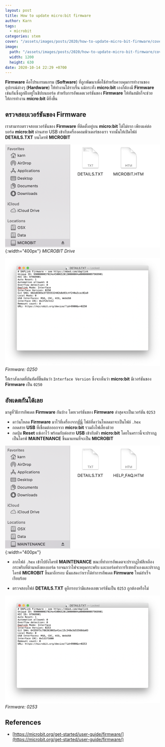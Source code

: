 ```yaml
---
layout: post
title: How to update micro:bit firmware
author: Karn
tags:
  - microbit
categories: stem
cover: "/assets/images/posts/2020/how-to-update-micro-bit-firmware/cover.png"
image:
  path: "/assets/images/posts/2020/how-to-update-micro-bit-firmware/cover.png"
  width: 1200
  height: 630
date: 2020-10-14 22:29 +0700
---
```

**Firmware** คือโปรแกรมแกรม (**Software**) ที่ถูกพัฒนาเพื่อใช้สำหรับควบคุมการทำงานของอุปกรณ์ต่างๆ (**Hardware**) ให้ทำงานได้ราบรื่น แม้กระทั่ง **micro:bit** เองก็ต้องมี **Firmware** เช่นกันซึ่งถูกฝังอยู่ในชิปบนบอร์ด สำหรับการอัพเดตเวอร์ชันของ **Firmware** ให้ทันสมัยก็จะช่วยให้การทำงาน **micro:bit** ดียิ่งขึ้น 

## ตรวจสอบเวอร์ชันของ Firmware

เราสามารถตรวจสอบเวอร์ชันของ **Firmware** ที่ติดตั้งอยู่บน **micro:bit** ได้ไม่ยาก เพียงแค่ต่อบอร์ด **micro:bit** ผ่านสาย USB เข้ากับเครื่องคอมพิวเตอร์ของเรา จากนั้นให้เปิดไฟล์ **DETAILS.TXT** บนไดรฟ์ **MICROBIT**

![MICROBIT Drive](/assets/images/posts/2020/how-to-update-micro-bit-firmware/microbit_drive.png){:width="400px"}
*MICROBIT Drive*

![DETAILS.TXT](/assets/images/posts/2020/how-to-update-micro-bit-firmware/details.png)
*Firmware: 0250*

ใ้ห้เราสังเกตที่บันทัดที่ขึ้นต้นว่า `Interface Version` ซึ่งจะเห็นว่า **micro:bit** มีเวอร์ชันของ **Firmware** เป็น `0250`

## อัพเดตกันได้เลย

มาดูที่วิธีการอัพเดต **Firmware** กันบ้าง โดยเวอร์ชันของ **Firmware** ล่าสุดจะเป็นเวอร์ชัน `0253`

- ดาว์นโหลด **Firmware** มาไว้ที่เครื่องจาก[ที่นี่](https://cdn.sanity.io/files/ajwvhvgo/production/5ecfa4d407a9d02e0f2e7fe192e5fa6a246f8621.hex?dl=0253_kl26z_microbit_0x8000.hex) ไฟล์ที่ดาว์นโหลดมาจะเป็นไฟล์ `.hex`
- ถอดสาย **USB** ที่เชื่อมต่อออกจาก **micro:bit** รวมถึงไฟเลี้ยงด้วย
- กดปุ่ม **Reset** แช่เอาไว้ พร้อมกับต่อสาย **USB** เข้ากับตัว **micro:bit** โดยในคราวนี้จะปรากฏเป็นไดรฟ์ **MAINTENANCE** ขึ้นมาแทนที่จะเป็น **MICROBIT**

![MAINTENANCE Drive](/assets/images/posts/2020/how-to-update-micro-bit-firmware/maintenance_drive.png){:width="400px"}

- ลากไฟล์ `.hex` เข้าไปยังไดรฟ์ **MAINTENANCE** ขณะที่ทำการอัพเดตจะปรากฏไฟสีเหลืองกระพริบที่ด้านหลังของบอร์ด รอจนกว่าไฟจะหยุดกระพริบ และบอร์ดทำการรีเซทตัวเองและปรากฏไดรฟ์ **MICROBIT** ขึ้นมาอีกรอบ นั้นแสดงว่าเราได้ทำการอัพเดต **Firmware** ใหม่สำเร็จเรียบร้อย

- ตรวจสอบไฟล์ **DETAILS.TXT** ดูอีกรอบว่ามีแสดงเลขเวอร์ชันเป็น `0253` ถูกต้องหรือไม่

![NEW FIRMWARE](/assets/images/posts/2020/how-to-update-micro-bit-firmware/new_version.png)
*Firmware: 0253*

## References
- [https://microbit.org/get-started/user-guide/firmware/](https://microbit.org/get-started/user-guide/firmware/)
